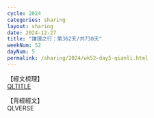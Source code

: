```yaml
---
cycle: 2024
categories: sharing
layout: sharing
date: 2024-12-27
title: "謙理之行：第362天/共730天"
weekNum: 52
dayNum: 5
permalink: /sharing/2024/wk52-day5-qianli.html
---
```

【經文梳理】  
[QLTITLE](QLLINK)

【背經經文】  
QLVERSE
